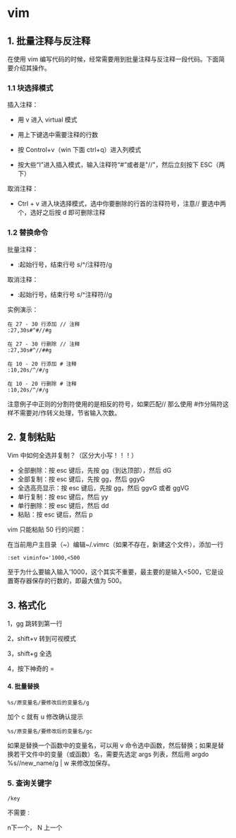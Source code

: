 # vim

## 1. 批量注释与反注释

在使用 vim 编写代码的时候，经常需要用到批量注释与反注释一段代码。下面简要介绍其操作。

### 1.1 块选择模式

插入注释：

- 用 v 进入 virtual 模式

- 用上下键选中需要注释的行数

- 按 Control+v（win 下面 ctrl+q）进入列模式

- 按大些“I”进入插入模式，输入注释符“#”或者是"//"，然后立刻按下 ESC（两下）

取消注释：

- Ctrl + v 进入块选择模式，选中你要删除的行首的注释符号，注意// 要选中两个，选好之后按 d 即可删除注释

### 1.2 替换命令

批量注释：

- :起始行号，结束行号 s/^/注释符/g

取消注释：

- :起始行号，结束行号 s/^注释符//g

实例演示：

```
在 27 - 30 行添加 // 注释
:27,30s#^#//#g

在 27 - 30 行删除 // 注释
:27,30s#^//##g

在 10 - 20 行添加 # 注释
:10,20s/^/#/g

在 10 - 20 行删除 # 注释
:10,20s/^/#/g
```

注意例子中正则的分割符使用的是相反的符号，如果匹配// 那么使用 #作分隔符这样不需要对/作转义处理，节省输入次数。

## 2. 复制粘贴

Vim 中如何全选并复制？（区分大小写！！！）

- 全部删除：按 esc 键后，先按 gg（到达顶部），然后 dG
- 全部复制：按 esc 键后，先按 gg，然后 ggyG
- 全选高亮显示：按 esc 键后，先按 gg，然后 ggvG 或者 ggVG
- 单行复制：按 esc 键后，然后 yy
- 单行删除：按 esc 键后，然后 dd
- 粘贴：按 esc 键后，然后 p

vim 只能粘贴 50 行的问题：

在当前用户主目录（~）编辑~/.vimrc（如果不存在，新建这个文件），添加一行

```text
:set viminfo='1000,<500
```

至于为什么要输入输入’1000，这个其实不重要，最主要的是输入<500，它是设置寄存器保存的行数的，即最大值为 500。

## 3. 格式化

1，gg 跳转到第一行

2，shift+v 转到可视模式

3，shift+g 全选

4，按下神奇的 =

#### 4. 批量替换

`%s/原变量名/要修改后的变量名/g`

加个 c 就有 u 修改确认提示

`%s/原变量名/要修改后的变量名/gc`

如果是替换一个函数中的变量名，可以用 v 命令选中函数，然后替换；如果是替换若干文件中的变量（或函数）名，需要先选定 args 列表，然后用 argdo
%s//new_name/g | w 来修改加保存。

### 5. 查询关键字

`/key`

不需要`：`

n下一个， N 上一个
